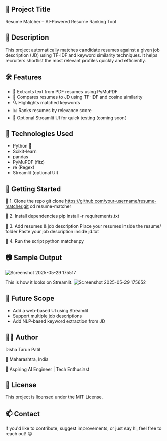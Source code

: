 ## 🧠 Project Title
Resume Matcher – AI-Powered Resume Ranking Tool

## 📌 Description
This project automatically matches candidate resumes against a given job description (JD) using TF-IDF and keyword similarity techniques. It helps recruiters shortlist the most relevant profiles quickly and efficiently.

## 🛠️ Features
- 📄 Extracts text from PDF resumes using PyMuPDF
- 🤖 Compares resumes to JD using TF-IDF and cosine similarity
- 🔍 Highlights matched keywords
- 📊 Ranks resumes by relevance score
- 🧪 Optional Streamlit UI for quick testing (coming soon)

## 🔧 Technologies Used
- Python 🐍
- Scikit-learn
- pandas
- PyMuPDF (fitz)
- re (Regex)
- Streamlit (optional UI)

## 🚀 Getting Started
🔹 1. Clone the repo
git clone https://github.com/your-username/resume-matcher.git
cd resume-matcher

🔹 2. Install dependencies
pip install -r requirements.txt

🔹 3. Add resumes & job description
Place your resumes inside the resume/ folder
Paste your job description inside jd.txt

🔹 4. Run the script
python matcher.py

## 📷 Sample Output
![Screenshot 2025-05-29 175517](https://github.com/user-attachments/assets/fc7aeea3-07a2-4867-afcf-26dac7f45913)

This is how it looks on Streamlit.
![Screenshot 2025-05-29 175652](https://github.com/user-attachments/assets/502a4bbf-65ea-4e7e-b3a4-6118f474bf00)


## 🎯 Future Scope
- Add a web-based UI using Streamlit
- Support multiple job descriptions
- Add NLP-based keyword extraction from JD

## 🙋‍♂️ Author
Disha Tarun Patil

📍 Maharashtra, India

🎯 Aspiring AI Engineer | Tech Enthusiast

## 📄 License
This project is licensed under the MIT License.

## 📫 Contact
If you'd like to contribute, suggest improvements, or just say hi, feel free to reach out! 😊
